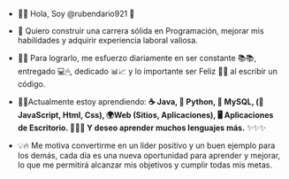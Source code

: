 - 👋😀 Hola, Soy @rubendario921 🐺
>
- 📌 Quiero construir una carrera sólida en Programación, mejorar mis habilidades y adquirir experiencia laboral valiosa.
>
- 📍📅 Para lograrlo, me esfuerzo diariamente en ser constante 📚📚, entregado 💻🖱, dedicado 📊📈 y lo importante ser Feliz 🎉💖 al escribir un código.
>
- 🧠🦾Actualmente estoy aprendiendo: **☕ Java, 🐍 Python, 🐬 MySQL, (📒JavaScript, Html, Css), 🌍Web (Sitios, Aplicaciones), 🖥 Aplicaciones de Escritorio. 📕📘📙 Y deseo aprender muchos lenguajes más.**  ✨✨✨
>
- 💡🔥 Me motiva convertirme en un líder positivo y un buen ejemplo para los demás, cada día es una nueva oportunidad para aprender y mejorar, lo que me permitirá alcanzar mis objetivos y cumplir todas mis metas.

<!---
rubendario921/rubendario921 is a ✨ special ✨ repository because its `README.md` (this file) appears on your GitHub profile.
You can click the Preview link to take a look at your changes.
--->
 
